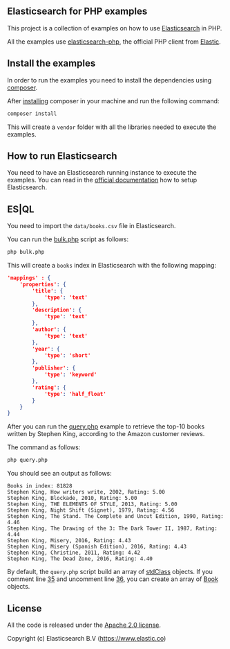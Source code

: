 ## Elasticsearch for PHP examples

This project is a collection of examples on how to use [Elasticsearch](https://github.com/elastic/elasticsearch) in PHP.

All the examples use [elasticsearch-php](https://github.com/elastic/elasticsearch-php), the official PHP client from [Elastic](https://www.elastic.co/). 

## Install the examples

In order to run the examples you need to install the dependencies using [composer](https://getcomposer.org/).

After [installing](https://getcomposer.org/doc/00-intro.md#installation-linux-unix-macos)
composer in your machine and run the following command:

```bash
composer install
```

This will create a `vendor` folder with all the libraries needed to execute the examples.

## How to run Elasticsearch

You need to have an Elasticsearch running instance to execute the examples.
You can read in the [official documentation](https://www.elastic.co/guide/en/elasticsearch/reference/current/setup.html) how to setup Elasticsearch.

## ES|QL

You need to import the `data/books.csv` file in Elasticsearch.

You can run the [bulk.php](bulk.php) script as follows:

```bash
php bulk.php
```

This will create a `books` index in Elasticsearch with the following mapping:

```json
'mappings' : {
    'properties': {
        'title': {
            'type': 'text'
        },
        'description': {
            'type': 'text'
        },
        'author': {
            'type': 'text'
        },
        'year': {
            'type': 'short'
        },
        'publisher': {
            'type': 'keyword'
        },
        'rating': {
            'type': 'half_float'
        }
    }
}
```

After you can run the [query.php](query.php) example to retrieve the top-10
books written by Stephen King, according to the Amazon customer reviews.

The command as follows:

```bash
php query.php
```

You should see an output as follows:

```
Books in index: 81828
Stephen King, How writers write, 2002, Rating: 5.00
Stephen King, Blockade, 2010, Rating: 5.00
Stephen King, THE ELEMENTS OF STYLE, 2013, Rating: 5.00
Stephen King, Night Shift (Signet), 1979, Rating: 4.56
Stephen King, The Stand. The Complete and Uncut Edition, 1990, Rating: 4.46
Stephen King, The Drawing of the 3: The Dark Tower II, 1987, Rating: 4.44
Stephen King, Misery, 2016, Rating: 4.43
Stephen King, Misery (Spanish Edition), 2016, Rating: 4.43
Stephen King, Christine, 2011, Rating: 4.42
Stephen King, The Dead Zone, 2016, Rating: 4.40
```

By default, the `query.php` script build an array of [stdClass](https://www.php.net/manual/en/class.stdclass.php) objects.
If you comment line [35](https://github.com/elastic/elasticsearch-php-examples/blob/main/examples/ESQL/query.php#L35) and uncomment line [36](https://github.com/elastic/elasticsearch-php-examples/blob/main/examples/ESQL/query.php#L36), you can create an array of [Book](Book.php) objects.

## License

All the code is released under the [Apache 2.0 license](README.md).

Copyright (c) Elasticsearch B.V (https://www.elastic.co)